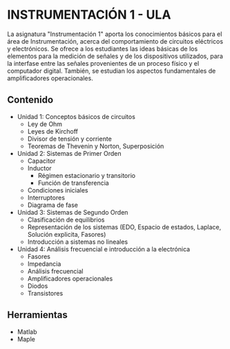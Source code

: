 # INSTRUMENTACIÓN 1 - ULA

La asignatura "Instrumentación 1" aporta los conocimientos básicos para el área de Instrumentación, acerca del comportamiento de circuitos eléctricos y electrónicos. Se ofrece a los estudiantes las ideas básicas de los elementos para la medición de señales y de los dispositivos utilizados, para la interfase entre las señales provenientes de un proceso físico y el computador digital. También, se estudian los aspectos fundamentales de amplificadores operacionales.

## Contenido
- Unidad 1: Conceptos básicos de circuitos
  - Ley de Ohm
  - Leyes de Kirchoff
  - Divisor de tensión y corriente
  - Teoremas de Thevenin y Norton, Superposición 
- Unidad 2: Sistemas de Primer Orden
	- Capacitor
  - Inductor
	- Régimen estacionario y transitorio
	- Función de transferencia
  - Condiciones iniciales
  - Interruptores
  - Diagrama de fase
- Unidad 3: Sistemas de Segundo Orden
  - Clasificación de equilibrios
  - Representación de los sistemas (EDO, Espacio de estados, Laplace, Solución explicita, Fasores)
  - Introducción a sistemas no lineales    
- Unidad 4: Análisis frecuencial e introducción a la electrónica
  - Fasores
  - Impedancia
  - Análisis frecuencial
  - Amplificadores operacionales
  - Diodos
  - Transistores
## Herramientas
- Matlab
- Maple

